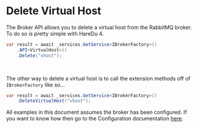 # Delete Virtual Host

The Broker API allows you to delete a virtual host from the RabbitMQ broker. To do so is pretty simple with HareDu 4.

```c#
var result = await _services.GetService<IBrokerFactory>()
    .API<VirtualHost>()
    .Delete("vhost");
```
<br>

The other way to delete a virtual host is to call the extension methods off of ```IBrokerFactory``` like so...

```c#
var result = await _services.GetService<IBrokerFactory>()
    .DeleteVirtualHost("vhost");
```

All examples in this document assumes the broker has been configured. If you want to know how then go to the Configuration documentation [here](https://github.com/ahives/HareDu3/blob/master/docs/configuration.md).

